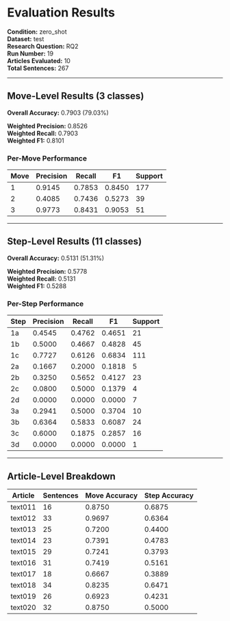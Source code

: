 # Evaluation Results

**Condition:** zero_shot  
**Dataset:** test  
**Research Question:** RQ2  
**Run Number:** 19  
**Articles Evaluated:** 10  
**Total Sentences:** 267  

---

## Move-Level Results (3 classes)

**Overall Accuracy:** 0.7903 (79.03%)  

**Weighted Precision:** 0.8526  
**Weighted Recall:** 0.7903  
**Weighted F1:** 0.8101  

### Per-Move Performance

| Move | Precision | Recall | F1 | Support |
|------|-----------|--------|----|---------|
| 1 | 0.9145 | 0.7853 | 0.8450 | 177 |
| 2 | 0.4085 | 0.7436 | 0.5273 | 39 |
| 3 | 0.9773 | 0.8431 | 0.9053 | 51 |

---

## Step-Level Results (11 classes)

**Overall Accuracy:** 0.5131 (51.31%)  

**Weighted Precision:** 0.5778  
**Weighted Recall:** 0.5131  
**Weighted F1:** 0.5288  

### Per-Step Performance

| Step | Precision | Recall | F1 | Support |
|------|-----------|--------|----|---------|
| 1a | 0.4545 | 0.4762 | 0.4651 | 21 |
| 1b | 0.5000 | 0.4667 | 0.4828 | 45 |
| 1c | 0.7727 | 0.6126 | 0.6834 | 111 |
| 2a | 0.1667 | 0.2000 | 0.1818 | 5 |
| 2b | 0.3250 | 0.5652 | 0.4127 | 23 |
| 2c | 0.0800 | 0.5000 | 0.1379 | 4 |
| 2d | 0.0000 | 0.0000 | 0.0000 | 7 |
| 3a | 0.2941 | 0.5000 | 0.3704 | 10 |
| 3b | 0.6364 | 0.5833 | 0.6087 | 24 |
| 3c | 0.6000 | 0.1875 | 0.2857 | 16 |
| 3d | 0.0000 | 0.0000 | 0.0000 | 1 |

---

## Article-Level Breakdown

| Article | Sentences | Move Accuracy | Step Accuracy |
|---------|-----------|---------------|---------------|
| text011 | 16 | 0.8750 | 0.6875 |
| text012 | 33 | 0.9697 | 0.6364 |
| text013 | 25 | 0.7200 | 0.4400 |
| text014 | 23 | 0.7391 | 0.4783 |
| text015 | 29 | 0.7241 | 0.3793 |
| text016 | 31 | 0.7419 | 0.5161 |
| text017 | 18 | 0.6667 | 0.3889 |
| text018 | 34 | 0.8235 | 0.6471 |
| text019 | 26 | 0.6923 | 0.4231 |
| text020 | 32 | 0.8750 | 0.5000 |
